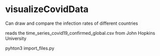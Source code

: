 # visualizeCovidData
Can draw and compare the infection rates of different countries

reads the time_series_covid19_confirmed_global.csv from John Hopkins University

pyhton3 import_files.py
